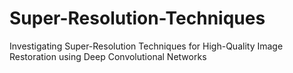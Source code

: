 # Super-Resolution-Techniques
Investigating Super-Resolution Techniques for High-Quality Image Restoration using Deep Convolutional Networks
